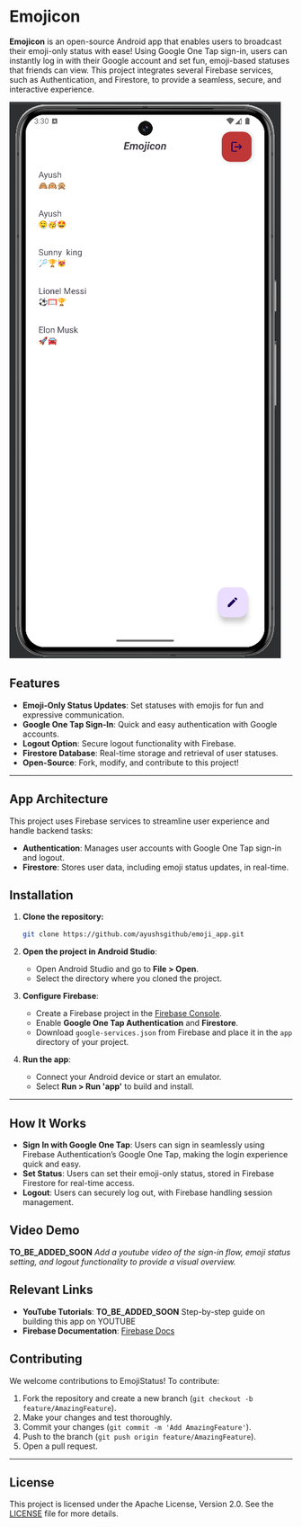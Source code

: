 # Emojicon

**Emojicon** is an open-source Android app that enables users to broadcast their emoji-only status with ease! Using Google One Tap sign-in, users can instantly log in with their Google account and set fun, emoji-based statuses that friends can view. This project integrates several Firebase services, such as Authentication, and Firestore, to provide a seamless, secure, and interactive experience.

![screenshot](https://github.com/ayushsgithub/emoji_app/blob/main/app/images/Screenshot%202024-11-08%20153102.png?raw=true)

## Features

- **Emoji-Only Status Updates**: Set statuses with emojis for fun and expressive communication.
- **Google One Tap Sign-In**: Quick and easy authentication with Google accounts.
- **Logout Option**: Secure logout functionality with Firebase.
- **Firestore Database**: Real-time storage and retrieval of user statuses.
- **Open-Source**: Fork, modify, and contribute to this project!

---

## App Architecture

This project uses Firebase services to streamline user experience and handle backend tasks:

- **Authentication**: Manages user accounts with Google One Tap sign-in and logout.
- **Firestore**: Stores user data, including emoji status updates, in real-time.

## Installation

1. **Clone the repository:**

   ```bash
   git clone https://github.com/ayushsgithub/emoji_app.git
   ```

2. **Open the project in Android Studio**:

   - Open Android Studio and go to **File > Open**.
   - Select the directory where you cloned the project.

3. **Configure Firebase**:
   - Create a Firebase project in the [Firebase Console](https://console.firebase.google.com/).
   - Enable **Google One Tap Authentication** and **Firestore**.
   - Download `google-services.json` from Firebase and place it in the `app` directory of your project.

4. **Run the app**:
   - Connect your Android device or start an emulator.
   - Select **Run > Run 'app'** to build and install.

---

## How It Works

- **Sign In with Google One Tap**: Users can sign in seamlessly using Firebase Authentication’s Google One Tap, making the login experience quick and easy.
- **Set Status**: Users can set their emoji-only status, stored in Firebase Firestore for real-time access.
- **Logout**: Users can securely log out, with Firebase handling session management.

## Video Demo

**TO_BE_ADDED_SOON** _Add a youtube video of the sign-in flow, emoji status setting, and logout functionality to provide a visual overview._

## Relevant Links

- **YouTube Tutorials**: **TO_BE_ADDED_SOON** Step-by-step guide on building this app on YOUTUBE
- **Firebase Documentation**: [Firebase Docs](https://firebase.google.com/docs)

## Contributing

We welcome contributions to EmojiStatus! To contribute:

1. Fork the repository and create a new branch (`git checkout -b feature/AmazingFeature`).
2. Make your changes and test thoroughly.
3. Commit your changes (`git commit -m 'Add AmazingFeature'`).
4. Push to the branch (`git push origin feature/AmazingFeature`).
5. Open a pull request.

---

## License

This project is licensed under the Apache License, Version 2.0. See the [LICENSE](http://www.apache.org/licenses/LICENSE-2.0) file for more details.
